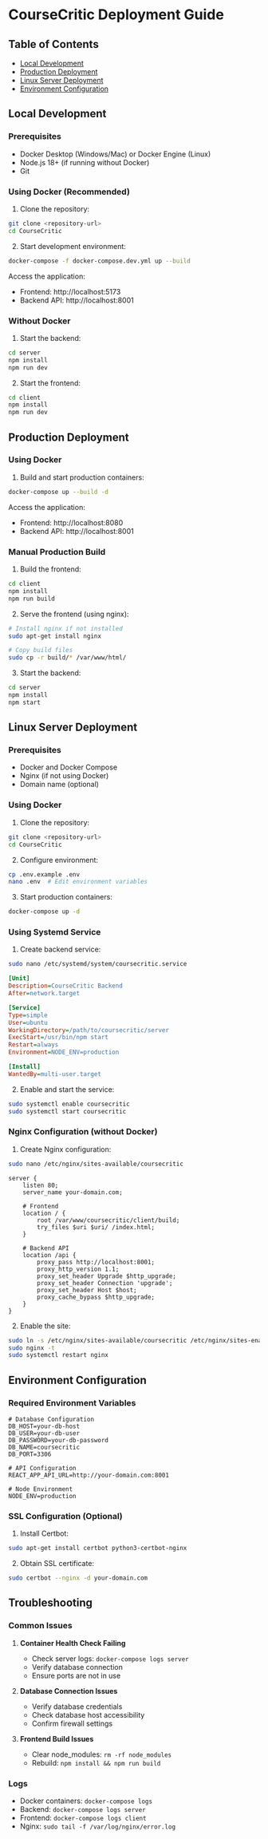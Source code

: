 # CourseCritic Deployment Guide

## Table of Contents
- [Local Development](#local-development)
- [Production Deployment](#production-deployment)
- [Linux Server Deployment](#linux-server-deployment)
- [Environment Configuration](#environment-configuration)

## Local Development

### Prerequisites
- Docker Desktop (Windows/Mac) or Docker Engine (Linux)
- Node.js 18+ (if running without Docker)
- Git

### Using Docker (Recommended)
1. Clone the repository:
```bash
git clone <repository-url>
cd CourseCritic
```

2. Start development environment:
```bash
docker-compose -f docker-compose.dev.yml up --build
```

Access the application:
- Frontend: http://localhost:5173
- Backend API: http://localhost:8001

### Without Docker
1. Start the backend:
```bash
cd server
npm install
npm run dev
```

2. Start the frontend:
```bash
cd client
npm install
npm run dev
```

## Production Deployment

### Using Docker
1. Build and start production containers:
```bash
docker-compose up --build -d
```

Access the application:
- Frontend: http://localhost:8080
- Backend API: http://localhost:8001

### Manual Production Build
1. Build the frontend:
```bash
cd client
npm install
npm run build
```

2. Serve the frontend (using nginx):
```bash
# Install nginx if not installed
sudo apt-get install nginx

# Copy build files
sudo cp -r build/* /var/www/html/
```

3. Start the backend:
```bash
cd server
npm install
npm start
```

## Linux Server Deployment

### Prerequisites
- Docker and Docker Compose
- Nginx (if not using Docker)
- Domain name (optional)

### Using Docker
1. Clone the repository:
```bash
git clone <repository-url>
cd CourseCritic
```

2. Configure environment:
```bash
cp .env.example .env
nano .env  # Edit environment variables
```

3. Start production containers:
```bash
docker-compose up -d
```

### Using Systemd Service
1. Create backend service:
```bash
sudo nano /etc/systemd/system/coursecritic.service
```

```ini
[Unit]
Description=CourseCritic Backend
After=network.target

[Service]
Type=simple
User=ubuntu
WorkingDirectory=/path/to/coursecritic/server
ExecStart=/usr/bin/npm start
Restart=always
Environment=NODE_ENV=production

[Install]
WantedBy=multi-user.target
```

2. Enable and start the service:
```bash
sudo systemctl enable coursecritic
sudo systemctl start coursecritic
```

### Nginx Configuration (without Docker)
1. Create Nginx configuration:
```bash
sudo nano /etc/nginx/sites-available/coursecritic
```

```nginx
server {
    listen 80;
    server_name your-domain.com;

    # Frontend
    location / {
        root /var/www/coursecritic/client/build;
        try_files $uri $uri/ /index.html;
    }

    # Backend API
    location /api {
        proxy_pass http://localhost:8001;
        proxy_http_version 1.1;
        proxy_set_header Upgrade $http_upgrade;
        proxy_set_header Connection 'upgrade';
        proxy_set_header Host $host;
        proxy_cache_bypass $http_upgrade;
    }
}
```

2. Enable the site:
```bash
sudo ln -s /etc/nginx/sites-available/coursecritic /etc/nginx/sites-enabled/
sudo nginx -t
sudo systemctl restart nginx
```

## Environment Configuration

### Required Environment Variables
```properties
# Database Configuration
DB_HOST=your-db-host
DB_USER=your-db-user
DB_PASSWORD=your-db-password
DB_NAME=coursecritic
DB_PORT=3306

# API Configuration
REACT_APP_API_URL=http://your-domain.com:8001

# Node Environment
NODE_ENV=production
```

### SSL Configuration (Optional)
1. Install Certbot:
```bash
sudo apt-get install certbot python3-certbot-nginx
```

2. Obtain SSL certificate:
```bash
sudo certbot --nginx -d your-domain.com
```

## Troubleshooting

### Common Issues
1. **Container Health Check Failing**
   - Check server logs: `docker-compose logs server`
   - Verify database connection
   - Ensure ports are not in use

2. **Database Connection Issues**
   - Verify database credentials
   - Check database host accessibility
   - Confirm firewall settings

3. **Frontend Build Issues**
   - Clear node_modules: `rm -rf node_modules`
   - Rebuild: `npm install && npm run build`

### Logs
- Docker containers: `docker-compose logs`
- Backend: `docker-compose logs server`
- Frontend: `docker-compose logs client`
- Nginx: `sudo tail -f /var/log/nginx/error.log`
